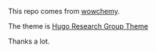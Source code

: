 This repo comes from [wowchemy](https://wowchemy.com/hugo-themes/).

The theme is [Hugo Research Group Theme](https://github.com/wowchemy/starter-hugo-research-group)

Thanks a lot.
